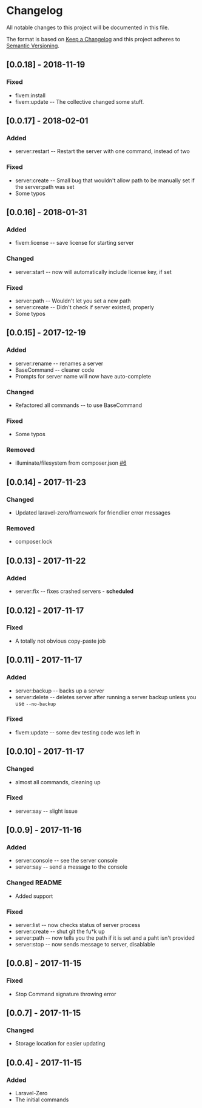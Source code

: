 # Changelog
All notable changes to this project will be documented in this file.

The format is based on [Keep a Changelog](http://keepachangelog.com/en/1.0.0/)
and this project adheres to [Semantic Versioning](http://semver.org/spec/v2.0.0.html).

## [0.0.18] - 2018-11-19
### Fixed
- fivem:install
- fivem:update -- The collective changed some stuff.

## [0.0.17] - 2018-02-01
### Added
- server:restart -- Restart the server with one command, instead of two
### Fixed
- server:create -- Small bug that wouldn't allow path to be manually set if the server:path was set
- Some typos

## [0.0.16] - 2018-01-31
### Added
- fivem:license -- save license for starting server
### Changed
- server:start -- now will automatically include license key, if set
### Fixed
- server:path -- Wouldn't let you set a new path
- server:create -- Didn't check if server existed, properly
- Some typos

## [0.0.15] - 2017-12-19
### Added
- server:rename -- renames a server
- BaseCommand -- cleaner code
- Prompts for server name will now have auto-complete
### Changed
- Refactored all commands -- to use BaseCommand
### Fixed
- Some typos
### Removed
- illuminate/filesystem from composer.json [#6](https://github.com/TNovalis/FiveM-ServerManager/pull/6)

## [0.0.14] - 2017-11-23
### Changed
- Updated laravel-zero/framework for friendlier error messages
### Removed
- composer.lock

## [0.0.13] - 2017-11-22
### Added
- server:fix -- fixes crashed servers - **scheduled**

## [0.0.12] - 2017-11-17
### Fixed
- A totally not obvious copy-paste job

## [0.0.11] - 2017-11-17
### Added
- server:backup -- backs up a server
- server:delete -- deletes server after running a server backup unless you use `--no-backup`
### Fixed
- fivem:update -- some dev testing code was left in

## [0.0.10] - 2017-11-17
### Changed
- almost all commands, cleaning up
### Fixed
- server:say -- slight issue

## [0.0.9] - 2017-11-16
### Added
- server:console -- see the server console
- server:say -- send a message to the console
### Changed README
- Added support
### Fixed
- server:list -- now checks status of server process
- server:create -- shut git the fu*k up
- server:path -- now tells you the path if it is set and a paht isn't provided
- server:stop -- now sends message to server, disablable

## [0.0.8] - 2017-11-15
### Fixed
- Stop Command signature throwing error

## [0.0.7] - 2017-11-15
### Changed
- Storage location for easier updating

## [0.0.4] - 2017-11-15
### Added
- Laravel-Zero
- The initial commands
